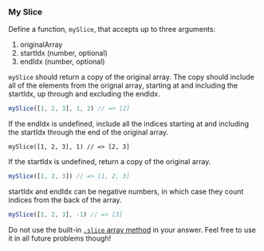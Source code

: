 ### My Slice

Define a function, `mySlice`, that accepts up to three arguments:
  1. originalArray
  2. startIdx (number, optional)
  3. endIdx (number, optional)


`mySlice` should return a copy of the original array. The copy should include
all of the elements from the orignal array, starting at and including the
startIdx, up through and excluding the endIdx.

```javascript
mySlice([1, 2, 3], 1, 2) // => [2]
```

If the endIdx is undefined, include all the indices starting at and including
the startIdx through the end of the original array.

```javascriptfunct
mySlice([1, 2, 3], 1) // => [2, 3]
```

If the startIdx is undefined, return a copy of the original array.

```javascript
mySlice([1, 2, 3]) // => [1, 2, 3]
```

startIdx and endIdx can be negative numbers, in which case they count indices
from the back of the array.

```javascript
mySlice([1, 2, 3], -1) // => [3]
```

Do not use the built-in [`.slice` array method](https://developer.mozilla.org/en-US/docs/Web/JavaScript/Reference/Global_Objects/Array/slice) in your answer. Feel free to
use it in all future problems though!
